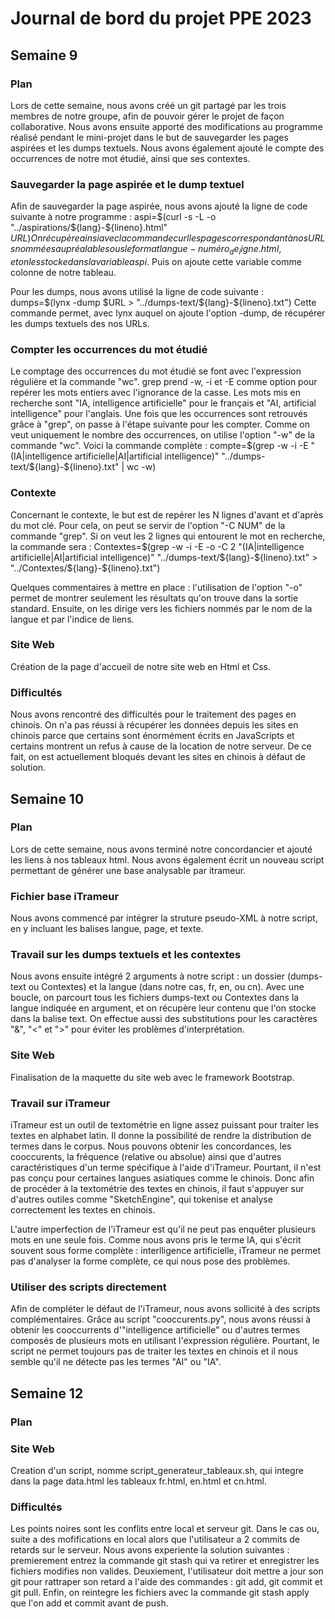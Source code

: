# Journal de bord du projet PPE 2023

## Semaine 9

### Plan

Lors de cette semaine, nous avons créé un git partagé par les trois membres de notre groupe, afin de pouvoir gérer le projet de façon collaborative. Nous avons ensuite apporté des modifications au programme réalisé pendant le mini-projet dans le but de sauvegarder les pages aspirées et les dumps textuels. Nous avons également ajouté le compte des occurrences de notre mot étudié, ainsi que ses contextes.

### Sauvegarder la page aspirée et le dump textuel

Afin de sauvegarder la page aspirée, nous avons ajouté la ligne de code suivante à notre programme :
aspi=$(curl -s -L -o "../aspirations/${lang}-${lineno}.html" $URL)
On récupère ainsi avec la commande curl les pages correspondant à nos URLs nommées au préalable sous le format langue-numéro_de_ligne.html, et on les stocke dans la variable aspi$.
Puis on ajoute cette variable comme colonne de notre tableau.

Pour les dumps, nous avons utilisé la ligne de code suivante :
dumps=$(lynx -dump $URL > "../dumps-text/${lang}-${lineno}.txt")
Cette commande permet, avec lynx auquel on ajoute l'option -dump, de récupérer les dumps textuels des nos URLs.

### Compter les occurrences du mot étudié

Le comptage des occurrences du mot étudié se font avec l'expression régulière et la commande "wc".
grep prend -w, -i et -E comme option pour repérer les mots entiers avec l'ignorance de la casse. Les mots mis en recherche sont "IA, intelligence artificielle" pour le français et "AI, artificial intelligence" pour l'anglais.
Une fois que les occurrences sont retrouvés grâce à "grep", on passe à l'étape suivante pour les compter.
Comme on veut uniquement le nombre des occurrences, on utilise l'option "-w" de la commande "wc".
Voici la commande complète :
compte=$(grep -w -i -E "(IA|intelligence artificielle|AI|artificial intelligence)" "../dumps-text/${lang}-${lineno}.txt" | wc -w)

### Contexte

Concernant le contexte, le but est de repérer les N lignes d'avant et d'après du mot clé. Pour cela, on peut se servir de l'option "-C NUM" de la commande "grep". Si on veut les 2 lignes qui entourent le mot en recherche, la commande sera : 
Contextes=$(grep -w -i -E -o -C 2 "(IA|intelligence artificielle|AI|artificial intelligence)" "../dumps-text/${lang}-${lineno}.txt" > "../Contextes/${lang}-${lineno}.txt")

Quelques commentaires à mettre en place : 
l'utilisation de l'option "-o" permet de montrer seulement les résultats qu'on trouve dans la sortie standard. Ensuite, on les dirige vers les fichiers nommés par le nom de la langue et par l'indice de liens.

### Site Web

Création de la page d'accueil de notre site web en Html et Css.

### Difficultés

Nous avons rencontré des difficultés pour le traitement des pages en chinois.
On n'a pas réussi à récupérer les données depuis les sites en chinois parce que certains sont énormément écrits en JavaScripts et certains montrent un refus à cause de la location de notre serveur. De ce fait, on est actuellement bloqués devant les sites en chinois à défaut de solution.



## Semaine 10

### Plan

Lors de cette semaine, nous avons terminé notre concordancier et ajouté les liens à nos tableaux html. Nous avons également écrit un nouveau script permettant de générer une base analysable par itrameur.

### Fichier base iTrameur

Nous avons commencé par intégrer la struture pseudo-XML à notre script, en y incluant les balises langue, page, et texte.

### Travail sur les dumps textuels et les contextes

Nous avons ensuite intégré 2 arguments à notre script : un dossier (dumps-text ou Contextes) et la langue (dans notre cas, fr, en, ou cn).
Avec une boucle, on parcourt tous les fichiers dumps-text ou Contextes dans la langue indiquée en argument, et on récupère leur contenu que l'on stocke dans la balise text. On effectue aussi des substitutions pour les caractères "&", "<" et ">" pour éviter les problèmes d'interprétation.

### Site Web

Finalisation de la maquette du site web avec le framework Bootstrap.

### Travail sur iTrameur

iTrameur est un outil de textométrie en ligne assez puissant pour traiter les textes en alphabet latin. Il donne la possibilité de rendre la distribution de termes dans le corpus. Nous pouvons obtenir les concordances, les cooccurents, la fréquence (relative ou absolue) ainsi que d'autres caractéristiques d'un terme spécifique à l'aide d'iTrameur. Pourtant, il n'est pas conçu pour certaines langues asiatiques comme le chinois. Donc afin de procéder à la textométrie des textes en chinois, il faut s'appuyer sur d'autres outiles comme "SketchEngine", qui tokenise et analyse correctement les textes en chinois. 

L'autre imperfection de l'iTrameur est qu'il ne peut pas enquêter plusieurs mots en une seule fois. Comme nous avons pris le terme IA, qui s'écrit souvent sous forme complète : interlligence artificielle, iTrameur ne permet pas d'analyser la forme complète, ce qui nous pose des problèmes.

### Utiliser des scripts directement

Afin de compléter le défaut de l'iTrameur, nous avons sollicité à des scripts complémentaires. Grâce au script "cooccurents.py", nous avons réussi à obtenir les cooccurrents d'"intelligence artificielle" ou d'autres termes composés de plusieurs mots en utilisant l'expression régulière. Pourtant, le script ne permet toujours pas de traiter les textes en chinois et il nous semble qu'il ne détecte pas les termes "AI" ou "IA". 



## Semaine 12

### Plan


### Site Web

Creation d'un script, nomme script_generateur_tableaux.sh, qui integre dans la page data.html les tableaux fr.html, en.html et cn.html.


### Difficultés

Les points noires sont les conflits entre local et serveur git. Dans le cas ou, suite a des mofifications en local alors que l'utilisateur a 2 commits de retards sur le serveur. Nous avons experiente la solution suivantes : premierement entrez la commande git stash qui va retirer et enregistrer les fichiers modifies non valides. Deuxiement, l'utilisateur doit mettre a jour son git pour rattraper son retard a l'aide des commandes : git add, git commit et git pull. Enfin, on reintegre les fichiers avec la commande git stash apply que l'on add et commit avant de push.